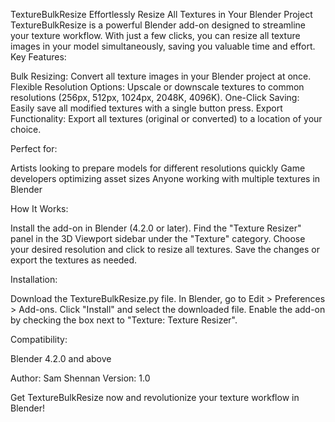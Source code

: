 TextureBulkResize
Effortlessly Resize All Textures in Your Blender Project
TextureBulkResize is a powerful Blender add-on designed to streamline your texture workflow. With just a few clicks, you can resize all texture images in your model simultaneously, saving you valuable time and effort.
Key Features:

Bulk Resizing: Convert all texture images in your Blender project at once.
Flexible Resolution Options: Upscale or downscale textures to common resolutions (256px, 512px, 1024px, 2048K, 4096K).
One-Click Saving: Easily save all modified textures with a single button press.
Export Functionality: Export all textures (original or converted) to a location of your choice.

Perfect for:

Artists looking to prepare models for different resolutions quickly
Game developers optimizing asset sizes
Anyone working with multiple textures in Blender

How It Works:

Install the add-on in Blender (4.2.0 or later).
Find the "Texture Resizer" panel in the 3D Viewport sidebar under the "Texture" category.
Choose your desired resolution and click to resize all textures.
Save the changes or export the textures as needed.

Installation:

Download the TextureBulkResize.py file.
In Blender, go to Edit > Preferences > Add-ons.
Click "Install" and select the downloaded file.
Enable the add-on by checking the box next to "Texture: Texture Resizer".

Compatibility:

Blender 4.2.0 and above

Author:
Sam Shennan
Version:
1.0

Get TextureBulkResize now and revolutionize your texture workflow in Blender!
